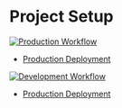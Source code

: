 # Project Setup

[![Production Workflow](https://github.com/tnvrravish/project_4/actions/workflows/prod.yml/badge.svg)](https://github.com/tnvrravish/project_4/actions/workflows/prod.yml)

* [Production Deployment](https://project-4-production.herokuapp.com/)


[![Development Workflow](https://github.com/tnvrravish/project_4/actions/workflows/prod.yml/badge.svg)](https://github.com/tnvrravish/project_4/actions/dev.yml)

* [Production Deployment](https://project-4-development.herokuapp.com/)
